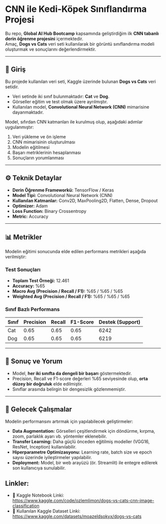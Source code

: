 
# CNN ile Kedi-Köpek Sınıflandırma Projesi

Bu repo, **Global AI Hub Bootcamp** kapsamında geliştirdiğim ilk **CNN tabanlı derin öğrenme projesini** içermektedir.  
Amaç, **Dogs vs Cats** veri seti kullanılarak bir görüntü sınıflandırma modeli oluşturmak ve sonuçlarını değerlendirmektir.  

---

## 📌 Giriş

Bu projede kullanılan veri seti, Kaggle üzerinde bulunan **Dogs vs Cats** veri setidir.  
- Veri setinde iki sınıf bulunmaktadır: **Cat** ve **Dog**.  
- Görseller eğitim ve test olmak üzere ayrılmıştır.  
- Kullanılan model, **Convolutional Neural Network (CNN)** mimarisine dayanmaktadır.  

Model, sıfırdan CNN katmanları ile kurulmuş olup, aşağıdaki adımlar uygulanmıştır:  
1. Veri yükleme ve ön işleme  
2. CNN mimarisinin oluşturulması  
3. Modelin eğitilmesi  
4. Başarı metriklerinin hesaplanması  
5. Sonuçların yorumlanması  

---

## ⚙️ Teknik Detaylar

- **Derin Öğrenme Frameworkü:** TensorFlow / Keras  
- **Model Tipi:** Convolutional Neural Network (CNN)  
- **Kullanılan Katmanlar:** Conv2D, MaxPooling2D, Flatten, Dense, Dropout  
- **Optimizer:** Adam  
- **Loss Function:** Binary Crossentropy  
- **Metric:** Accuracy  

---

## 📊 Metrikler

Modelin eğitimi sonucunda elde edilen performans metrikleri aşağıda verilmiştir:

### Test Sonuçları
- **Toplam Test Örneği:** 12.461  
- **Accuracy:** %65  
- **Macro Avg (Precision / Recall / F1):** %65 / %65 / %65  
- **Weighted Avg (Precision / Recall / F1):** %65 / %65 / %65  

### Sınıf Bazlı Performans
| Sınıf | Precision | Recall | F1-Score | Destek (Support) |
|-------|-----------|--------|----------|------------------|
| Cat   | 0.65      | 0.65   | 0.65     | 6242             |
| Dog   | 0.65      | 0.65   | 0.65     | 6219             |

---

## 🔎 Sonuç ve Yorum

- Model, **her iki sınıfta da dengeli bir başarı** göstermektedir.  
- Precision, Recall ve F1-score değerleri %65 seviyesinde olup, **orta düzey bir doğruluk** elde edilmiştir.  
- Sınıflar arasında belirgin bir dengesizlik gözlenmemiştir.  

---

## 🚀 Gelecek Çalışmalar

Modelin performansını artırmak için yapılabilecek geliştirmeler:  
- **Data Augmentation:** Görselleri çeşitlendirmek için döndürme, kırpma, zoom, parlaklık ayarı vb. yöntemler eklenebilir.  
- **Transfer Learning:** Daha güçlü önceden eğitilmiş modeller (VGG16, ResNet, Inception) kullanılabilir.  
- **Hiperparametre Optimizasyonu:** Learning rate, batch size ve epoch sayısı üzerinde iyileştirmeler yapılabilir.  
- **Deployment:** Model, bir web arayüzü (ör. Streamlit) ile entegre edilerek son kullanıcıya sunulabilir.  


## Linkler:
- 🔗 Kaggle Notebook Linki: https://www.kaggle.com/code/ozlemlimon/dogs-vs-cats-cnn-image-classification
- 🔗 Kullanılan Kaggle Dataset Linki: https://www.kaggle.com/datasets/moazeldsokyx/dogs-vs-cats




